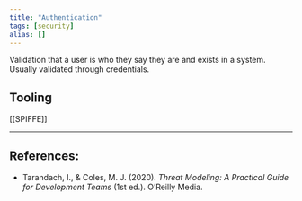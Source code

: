 ```yaml
---
title: "Authentication"
tags: [security]
alias: []
---
```


Validation that a user is who they say they are and exists in a system. Usually validated through credentials.

## Tooling
[[SPIFFE]]

***
## References:
* Tarandach, I., & Coles, M. J. (2020). _Threat Modeling: A Practical Guide for Development Teams_ (1st ed.). O’Reilly Media.